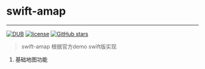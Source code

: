 # swift-amap
---- 
[![DUB](https://img.shields.io/badge/Swift-3.1-orange.svg)]()
[![license](https://img.shields.io/github/license/elemefe/vue-amap.svg?style=flat-square)](https://github.com/googlb/swift-amap)
[![GitHub stars](https://img.shields.io/github/stars/elemefe/vue-amap.svg?style=social&label=Star)](https://github.com/googlb/swift-amap)


> swift-amap 根据官方demo swift版实现
1. 基础地图功能
